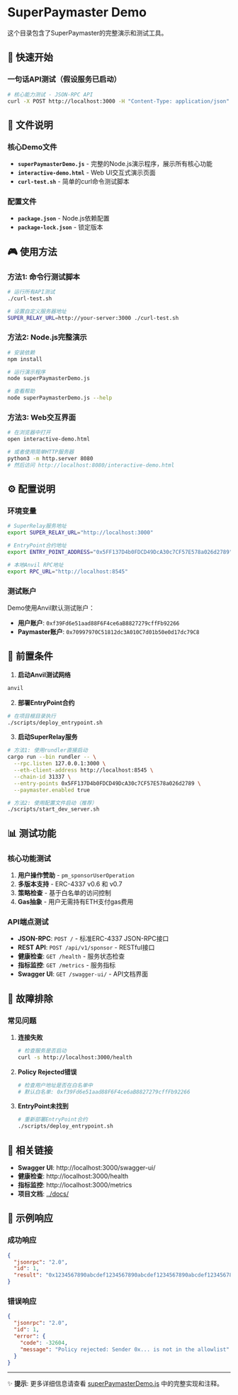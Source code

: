 # SuperPaymaster Demo

这个目录包含了SuperPaymaster的完整演示和测试工具。

## 🚀 快速开始

### 一句话API测试（假设服务已启动）

```bash
# 核心能力测试 - JSON-RPC API
curl -X POST http://localhost:3000 -H "Content-Type: application/json" -d '{"jsonrpc":"2.0","id":1,"method":"pm_sponsorUserOperation","params":[{"sender":"0xf39Fd6e51aad88F6F4ce6aB8827279cffFb92266","nonce":"0x0","initCode":"0x","callData":"0x","callGasLimit":"0x186A0","verificationGasLimit":"0x186A0","preVerificationGas":"0x5208","maxFeePerGas":"0x3B9ACA00","maxPriorityFeePerGas":"0x3B9ACA00","paymasterAndData":"0x","signature":"0x"},"0x5FF137D4b0FDCD49DcA30c7CF57E578a026d2789"]}' | jq '.result'
```

## 📁 文件说明

### 核心Demo文件
- **`superPaymasterDemo.js`** - 完整的Node.js演示程序，展示所有核心功能
- **`interactive-demo.html`** - Web UI交互式演示页面
- **`curl-test.sh`** - 简单的curl命令测试脚本

### 配置文件
- **`package.json`** - Node.js依赖配置
- **`package-lock.json`** - 锁定版本

## 🎮 使用方法

### 方法1: 命令行测试脚本
```bash
# 运行所有API测试
./curl-test.sh

# 设置自定义服务器地址
SUPER_RELAY_URL=http://your-server:3000 ./curl-test.sh
```

### 方法2: Node.js完整演示
```bash
# 安装依赖
npm install

# 运行演示程序
node superPaymasterDemo.js

# 查看帮助
node superPaymasterDemo.js --help
```

### 方法3: Web交互界面
```bash
# 在浏览器中打开
open interactive-demo.html

# 或者使用简单HTTP服务器
python3 -m http.server 8080
# 然后访问 http://localhost:8080/interactive-demo.html
```

## ⚙️ 配置说明

### 环境变量
```bash
# SuperRelay服务地址
export SUPER_RELAY_URL="http://localhost:3000"

# EntryPoint合约地址
export ENTRY_POINT_ADDRESS="0x5FF137D4b0FDCD49DcA30c7CF57E578a026d2789"

# 本地Anvil RPC地址
export RPC_URL="http://localhost:8545"
```

### 测试账户
Demo使用Anvil默认测试账户：
- **用户账户**: `0xf39Fd6e51aad88F6F4ce6aB8827279cffFb92266`
- **Paymaster账户**: `0x70997970C51812dc3A010C7d01b50e0d17dc79C8`

## 🔧 前置条件

1. **启动Anvil测试网络**
```bash
anvil
```

2. **部署EntryPoint合约**
```bash
# 在项目根目录执行
./scripts/deploy_entrypoint.sh
```

3. **启动SuperRelay服务**
```bash
# 方法1: 使用rundler直接启动
cargo run --bin rundler -- \
  --rpc.listen 127.0.0.1:3000 \
  --eth-client-address http://localhost:8545 \
  --chain-id 31337 \
  --entry-points 0x5FF137D4b0FDCD49DcA30c7CF57E578a026d2789 \
  --paymaster.enabled true

# 方法2: 使用配置文件启动（推荐）
./scripts/start_dev_server.sh
```

## 📊 测试功能

### 核心功能测试
1. **用户操作赞助** - `pm_sponsorUserOperation`
2. **多版本支持** - ERC-4337 v0.6 和 v0.7
3. **策略检查** - 基于白名单的访问控制
4. **Gas抽象** - 用户无需持有ETH支付gas费用

### API端点测试
- **JSON-RPC**: `POST /` - 标准ERC-4337 JSON-RPC接口
- **REST API**: `POST /api/v1/sponsor` - RESTful接口
- **健康检查**: `GET /health` - 服务状态检查
- **指标监控**: `GET /metrics` - 服务指标
- **Swagger UI**: `GET /swagger-ui/` - API文档界面

## 🐛 故障排除

### 常见问题

1. **连接失败**
   ```bash
   # 检查服务是否启动
   curl -s http://localhost:3000/health
   ```

2. **Policy Rejected错误**
   ```bash
   # 检查用户地址是否在白名单中
   # 默认白名单: 0xf39Fd6e51aad88F6F4ce6aB8827279cffFb92266
   ```

3. **EntryPoint未找到**
   ```bash
   # 重新部署EntryPoint合约
   ./scripts/deploy_entrypoint.sh
   ```

## 🔗 相关链接

- **Swagger UI**: http://localhost:3000/swagger-ui/
- **健康检查**: http://localhost:3000/health
- **指标监控**: http://localhost:3000/metrics
- **项目文档**: [../docs/](../docs/)

## 📝 示例响应

### 成功响应
```json
{
  "jsonrpc": "2.0",
  "id": 1,
  "result": "0x1234567890abcdef1234567890abcdef1234567890abcdef1234567890abcdef"
}
```

### 错误响应
```json
{
  "jsonrpc": "2.0",
  "id": 1,
  "error": {
    "code": -32604,
    "message": "Policy rejected: Sender 0x... is not in the allowlist"
  }
}
```

---

✨ **提示**: 更多详细信息请查看 [superPaymasterDemo.js](./superPaymasterDemo.js) 中的完整实现和注释。 